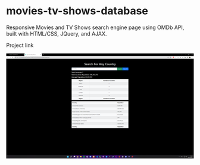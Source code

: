 # movies-tv-shows-database
Responsive Movies and TV Shows search engine page using OMDb API, built with HTML/CSS, JQuery, and AJAX.

Project link <a href=" https://ehabzubedat.github.io/movies-tv-shows-database/"></a>

![](assets/images/preview.png)
